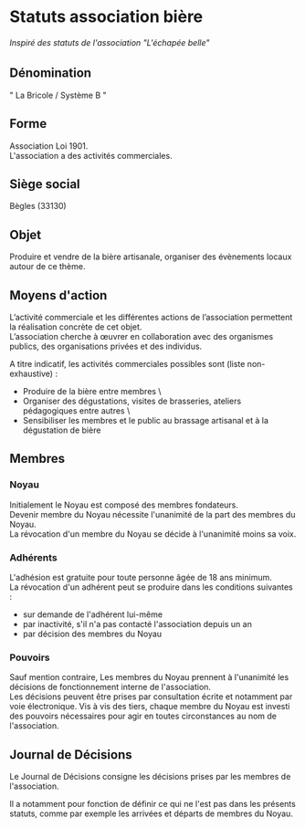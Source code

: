 # Statuts association bière
###### Inspiré des statuts de l'association "L'échapée belle"


## Dénomination
" La Bricole / Système B "

## Forme
Association Loi 1901. \
L'association a des activités commerciales.

## Siège social
Bègles (33130)

## Objet
Produire et vendre de la bière artisanale, organiser des évènements locaux autour de ce thème.

## Moyens d'action
L’activité commerciale et les différentes actions de l’association permettent la réalisation concrète de cet objet. \
L’association cherche à œuvrer en collaboration avec des organismes publics, des organisations privées et des individus.

A titre indicatif, les activités commerciales possibles sont (liste non-exhaustive) :

 - Produire de la bière entre membres \
 - Organiser des dégustations, visites de brasseries, ateliers pédagogiques entre autres \
 - Sensibiliser les membres et le public au brassage artisanal et à la dégustation de bière 

## Membres

### Noyau
Initialement le Noyau est composé des membres fondateurs.  
Devenir membre du Noyau nécessite l'unanimité de la part des membres du Noyau.  
La révocation d'un membre du Noyau se décide à l'unanimité moins sa voix.

### Adhérents
L'adhésion est gratuite pour toute personne âgée de 18 ans minimum.  
La révocation d'un adhérent peut se produire dans les conditions suivantes :
 - sur demande de l'adhérent lui-même
 - par inactivité, s'il n'a pas contacté l'association depuis un an
 - par décision des membres du Noyau

### Pouvoirs
Sauf mention contraire, Les membres du Noyau prennent à l'unanimité les décisions de fonctionnement interne de l'association.  
Les décisions peuvent être prises par consultation écrite et notamment par voie électronique.
Vis à vis des tiers, chaque membre du Noyau est investi des pouvoirs nécessaires pour agir en toutes circonstances au nom de l'association.  

## Journal de Décisions
Le Journal de Décisions consigne les décisions prises par les membres de l'association.

Il a notamment pour fonction de définir ce qui ne l'est pas dans les présents statuts, comme par exemple les arrivées et départs de membres du Noyau.
